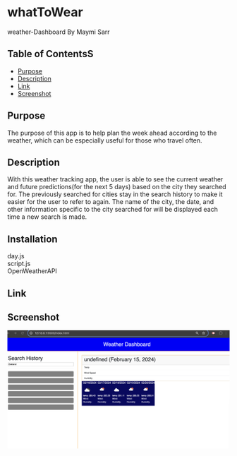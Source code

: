 # whatToWear
weather-Dashboard 
By Maymi Sarr

## Table of ContentsS
- [Purpose](#title)
- [Description](#description)
- [Link](#link)
- [Screenshot](#installation)




## Purpose
The purpose of this app is to help plan the week ahead according to the weather, which can be especially useful for those who travel often.  

## Description
With this weather tracking app, the user is able to see the current weather and future predictions(for the next 5 days) based on the city they searched for. The previously searched for cities stay in the search history to make it easier for the user to refer to again. The name of the city, the date, and other information specific to the city searched for will be displayed each time a new search is made.   
 


## Installation
<div>day.js</div>
<div>script.js</div>
<div>OpenWeatherAPI</div>


## Link

## Screenshot
![](./W2WScreenshot.png)

